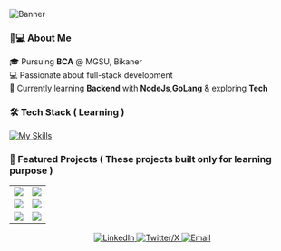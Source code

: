 ![Banner](https://images-wixmp-ed30a86b8c4ca887773594c2.wixmp.com/f/c83c004e-1370-4756-88e5-4071de797088/dgdq8br-09cc7ad6-a021-47a5-b0e0-917b12b0f7a7.gif?token=eyJ0eXAiOiJKV1QiLCJhbGciOiJIUzI1NiJ9.eyJzdWIiOiJ1cm46YXBwOjdlMGQxODg5ODIyNjQzNzNhNWYwZDQxNWVhMGQyNmUwIiwiaXNzIjoidXJuOmFwcDo3ZTBkMTg4OTgyMjY0MzczYTVmMGQ0MTVlYTBkMjZlMCIsIm9iaiI6W1t7InBhdGgiOiJcL2ZcL2M4M2MwMDRlLTEzNzAtNDc1Ni04OGU1LTQwNzFkZTc5NzA4OFwvZGdkcThici0wOWNjN2FkNi1hMDIxLTQ3YTUtYjBlMC05MTdiMTJiMGY3YTcuZ2lmIn1dXSwiYXVkIjpbInVybjpzZXJ2aWNlOmZpbGUuZG93bmxvYWQiXX0.tqRMtE-b2QiI2nnefNxSDMJvZCcYqFmq2ccg_Xfzqb8)


### 👨💻 About Me

🎓 Pursuing **BCA** @ MGSU, Bikaner  
💻 Passionate about full-stack development  
🌱 Currently learning **Backend** with **NodeJs**,**GoLang** & exploring **Tech**    

### 🛠️ Tech Stack ( Learning )
[![My Skills](https://skillicons.dev/icons?i=cpp,js,ts,go,html,css,astro,tailwind,react,nextjs,nodejs,express,prisma,mysql,postgresql,mongodb,redis,npm,bun,git,github,docker,aws,nginx,linux,postman,neovim,webstorm,pycharm,vscode)](https://skillicons.dev)

### 🌟 Featured Projects ( These projects built only for learning purpose )
 
<table>
  <tr>
    <td width="50%">
      <a href="https://github.com/dhruv-sharma007/Ecommerce">
        <img src="https://github-readme-stats.vercel.app/api/pin/?username=dhruv-sharma007&repo=Ecommerce&theme=nightowl&show_owner=true" />
      </a>
    </td>
    <td width="50%">
      <a href="https://github.com/dhruv-sharma007/knowviofit">
        <img src="https://github-readme-stats.vercel.app/api/pin/?username=dhruv-sharma007&repo=knowviofit&theme=nightowl&show_owner=true" />
      </a>
    </td>
  </tr>
  <tr>
    <td width="50%">
      <a href="https://github.com/dhruv-sharma007/myBlogs">
        <img src="https://github-readme-stats.vercel.app/api/pin/?username=dhruv-sharma007&repo=myBlogs&theme=nightowl&show_owner=true" />
      </a>
    </td>
    <td width="50%">
      <a href="https://github.com/dhruv-sharma007/Short-Url-nodeJS">
        <img src="https://github-readme-stats.vercel.app/api/pin/?username=dhruv-sharma007&repo=Short-Url-nodeJS&theme=nightowl&show_owner=true" />
      </a>
    </td>
  </tr>
  <tr>
    <td width="50%">
      <a href="https://github.com/dhruv-sharma007/Tweeter-Auotomate-Bot">
        <img src="https://github-readme-stats.vercel.app/api/pin/?username=dhruv-sharma007&repo=Tweeter-Auotomate-Bot&theme=nightowl&show_owner=true" />
      </a>
    </td>
    <td width="50%">
      <a href="https://github.com/dhruv-sharma007/grom-utils">
        <img src="https://github-readme-stats.vercel.app/api/pin/?username=dhruv-sharma007&repo=grom-utils&theme=nightowl&show_owner=true" />
      </a>
    </td>
  </tr>
</table>

<p align="center">
  <a href="https://www.linkedin.com/in/dhruv-sharma-07a198330/">
    <img src="https://img.shields.io/badge/-LinkedIn-0A66C2?style=flat&logo=linkedin&logoColor=white" alt="LinkedIn" />
  </a>
  <a href="https://x.com/Dhruv182007">
    <img src="https://img.shields.io/badge/-X-000000?style=flat&logo=x&logoColor=white" alt="Twitter/X" />
  </a>
  <a href="mailto:dhruvs19125@gmail.com">
    <img src="https://img.shields.io/badge/-Email-EA4335?style=flat&logo=gmail&logoColor=white" alt="Email" />
  </a>
</p>
